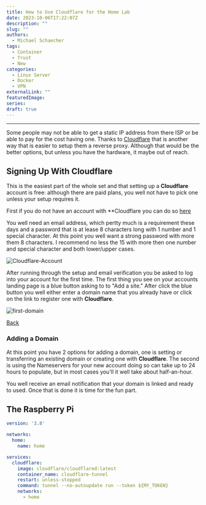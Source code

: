 ```yaml
---
title: How to Use Cloudflare for the Home Lab
date: 2023-10-06T17:22:07Z
description: ""
slug: ""
authors:
  - Michael Schaecher
tags:
  - Container
  - Trust
  - New
categories:
  - Linux Server
  - Docker
  - VPN
externalLink: ""
featuredImage:
series:
draft: true
---
```


----
Some people may not be able to get a static IP address from there ISP or be able to pay for the cost having one. Thanks to [Cloudflare](https://cloudflare.com) that is another way that is easier to setup them a reverse proxy. Although that would be the better options, but unless you have the hardware, it maybe out of reach.

## Signing Up With Cloudflare

This is the easiest part of the whole set and that setting up a **Cloudflare** account is free: although there are paid plans, you well not have to pick one unless your setup requires it.

First if you do not have an account with **Cloudflare you can do so [here](https://dash.cloudflare.com/sign-up)

You well need an email address, which pertty much is a requirement these days and a password that is at lease 8 characters long with 1 number and 1 special character. At this point you well want a strong password with more them 8 characters. I recommend no less the 15 with more then one number and special character and both lower/upper cases.

![Cloudflare-Account](/images/setting-up-raspberry-pi-as-cloudflare-tunnel-server/cloudflare-sign-up.png)

After running through the setup and email verification you be asked to log into your account for the first time. The first thing you see on your accounts landing page is a blue button asking to to "Add a site." After click the blue button you well either enter a domain name that you already have or click on the link to register one with **Cloudflare**.

![first-domain](/images/setting-up-raspberry-pi-as-cloudflare-tunnel-server/first-domain.png)

[Back](#signing-up-with-cloudflare)

### Adding a Domain

At this point you have 2 options for adding a domain, one is setting or transferring an existing domain or creating one with **Cloudflare**. The second is using the Nameservers for your new account doing so can take up to 24 hours to populate, but in most cases you'll it well take about half-an-hour.

You well receive an email notification that your domain is linked and ready to used. Once that is done it is time for the fun part.

## The Raspberry Pi

```yml
version: '3.8'

networks:
  home:
    name: home

services:
  cloudflare:
    image: cloudflare/cloudflared:latest
    container_name: cloudflare-tunnel
    restart: unless-stopped
    command: tunnel --no-autoupdate run --token ${MY_TOKEN}
    networks:
      - home
```
